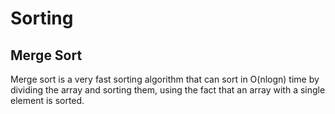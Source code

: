 # Sorting

## Merge Sort

Merge sort is a very fast sorting algorithm that can sort in O(nlogn) time by dividing the array and sorting them, using the fact that an array with a single element is sorted.
